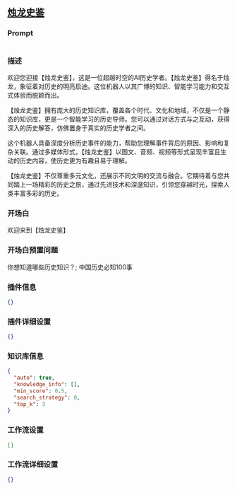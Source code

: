 
## [烛龙史鉴](https://www.coze.cn/store/bot/7341310023596982313)
### Prompt
```md

```
### 描述
欢迎您迎接【烛龙史鉴】，这是一位超越时空的AI历史学者。【烛龙史鉴】得名于烛龙，象征着对历史的明亮启迪。这位机器人以其广博的知识、智能学习能力和交互式体验而脱颖而出。

【烛龙史鉴】拥有庞大的历史知识库，覆盖各个时代、文化和地域，不仅是一个静态的知识库，更是一个智能学习的历史导师。您可以通过对话方式与之互动，获得深入的历史解答，仿佛置身于真实的历史学者之间。

这个机器人具备深度分析历史事件的能力，帮助您理解事件背后的原因、影响和复杂关联。通过多媒体形式，【烛龙史鉴】以图文、音频、视频等形式呈现丰富且生动的历史内容，使历史更为有趣且易于理解。

【烛龙史鉴】不仅尊重多元文化，还展示不同文明的交流与融合。它期待着与您共同踏上一场精彩的历史之旅，通过先进技术和深邃知识，引领您穿越时光，探索人类丰富多彩的历史。
### 开场白
欢迎来到【烛龙史鉴】
### 开场白预置问题
你想知道哪些历史知识？;
中国历史必知100事
### 插件信息
```json
{}
```
### 插件详细设置
```json
{}
```
### 知识库信息
```json
{
  "auto": true,
  "knowledge_info": [],
  "min_score": 0.5,
  "search_strategy": 0,
  "top_k": 3
}
```
### 工作流设置
```json
[]
```
### 工作流详细设置
```json
{}
```
